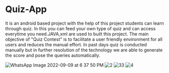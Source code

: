 # Quiz-App
It is an android based project with the help of this project students can learn through quiz. In this you can feed your own type of quiz and can access everytime you need.JAVA,xml are used to built this project. The main objective of "Quiz Contest" is to facilitate a user friendly environment for  all users and reduces the manual effort. In past days quiz is conducted manually but in further resolution  of the technology we are able to generate the score and pose the queries automatically.

![WhatsApp Image 2022-09-09 at 6 37 50 PM](https://user-images.githubusercontent.com/99210504/189357696-8efc92ce-984d-4d07-9d77-91b37cabcd53.jpeg)
![2](https://user-images.githubusercontent.com/99210504/189357796-d3d6d70c-76ba-4213-b8a0-78d6da661997.jpeg)
![33](https://user-images.githubusercontent.com/99210504/189357836-5e3e902e-6f21-437a-a70b-28f9eb13ce63.jpeg)
![4](https://user-images.githubusercontent.com/99210504/189358008-85cb9143-1ecb-4404-a94c-8addc7a79d56.jpeg)

